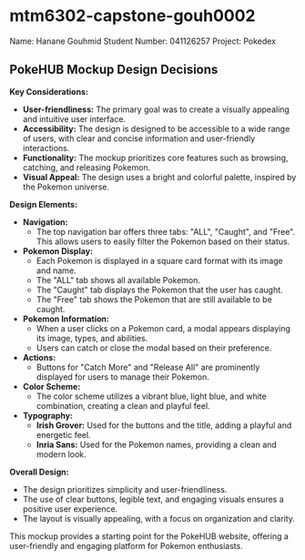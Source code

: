 # mtm6302-capstone-gouh0002

Name: Hanane Gouhmid
Student Number: 041126257
Project: Pokedex

## PokeHUB Mockup Design Decisions

**Key Considerations:**

- **User-friendliness:** The primary goal was to create a visually appealing and intuitive user interface.
- **Accessibility:** The design is designed to be accessible to a wide range of users, with clear and concise information and user-friendly interactions.
- **Functionality:** The mockup prioritizes core features such as browsing, catching, and releasing Pokemon.
- **Visual Appeal:** The design uses a bright and colorful palette, inspired by the Pokemon universe.

**Design Elements:**

- **Navigation:**
  - The top navigation bar offers three tabs: "ALL", "Caught", and "Free". This allows users to easily filter the Pokemon based on their status.
- **Pokemon Display:**
  - Each Pokemon is displayed in a square card format with its image and name.
  - The "ALL" tab shows all available Pokemon.
  - The "Caught" tab displays the Pokemon that the user has caught.
  - The "Free" tab shows the Pokemon that are still available to be caught.
- **Pokemon Information:**
  - When a user clicks on a Pokemon card, a modal appears displaying its image, types, and abilities.
  - Users can catch or close the modal based on their preference.
- **Actions:**
  - Buttons for "Catch More" and "Release All" are prominently displayed for users to manage their Pokemon.
- **Color Scheme:**
  - The color scheme utilizes a vibrant blue, light blue, and white combination, creating a clean and playful feel.
- **Typography:**
  - **Irish Grover:** Used for the buttons and the title, adding a playful and energetic feel.
  - **Inria Sans:** Used for the Pokemon names, providing a clean and modern look.

**Overall Design:**

- The design prioritizes simplicity and user-friendliness.
- The use of clear buttons, legible text, and engaging visuals ensures a positive user experience.
- The layout is visually appealing, with a focus on organization and clarity.

This mockup provides a starting point for the PokeHUB website, offering a user-friendly and engaging platform for Pokemon enthusiasts.
